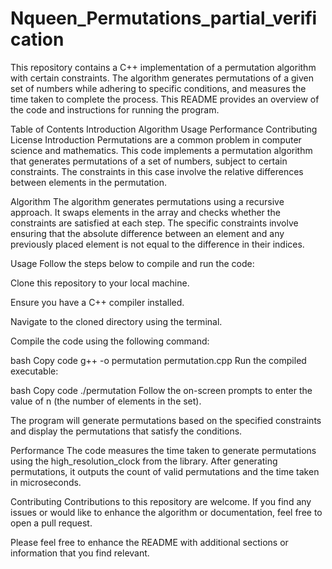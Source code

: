 # Nqueen_Permutations_partial_verification
This repository contains a C++ implementation of a permutation algorithm with certain constraints. The algorithm generates permutations of a given set of numbers while adhering to specific conditions, and measures the time taken to complete the process. This README provides an overview of the code and instructions for running the program.

Table of Contents
Introduction
Algorithm
Usage
Performance
Contributing
License
Introduction
Permutations are a common problem in computer science and mathematics. This code implements a permutation algorithm that generates permutations of a set of numbers, subject to certain constraints. The constraints in this case involve the relative differences between elements in the permutation.

Algorithm
The algorithm generates permutations using a recursive approach. It swaps elements in the array and checks whether the constraints are satisfied at each step. The specific constraints involve ensuring that the absolute difference between an element and any previously placed element is not equal to the difference in their indices.

Usage
Follow the steps below to compile and run the code:

Clone this repository to your local machine.

Ensure you have a C++ compiler installed.

Navigate to the cloned directory using the terminal.

Compile the code using the following command:

bash
Copy code
g++ -o permutation permutation.cpp
Run the compiled executable:

bash
Copy code
./permutation
Follow the on-screen prompts to enter the value of n (the number of elements in the set).

The program will generate permutations based on the specified constraints and display the permutations that satisfy the conditions.

Performance
The code measures the time taken to generate permutations using the high_resolution_clock from the <chrono> library. After generating permutations, it outputs the count of valid permutations and the time taken in microseconds.

Contributing
Contributions to this repository are welcome. If you find any issues or would like to enhance the algorithm or documentation, feel free to open a pull request.

Please feel free to enhance the README with additional sections or information that you find relevant.
